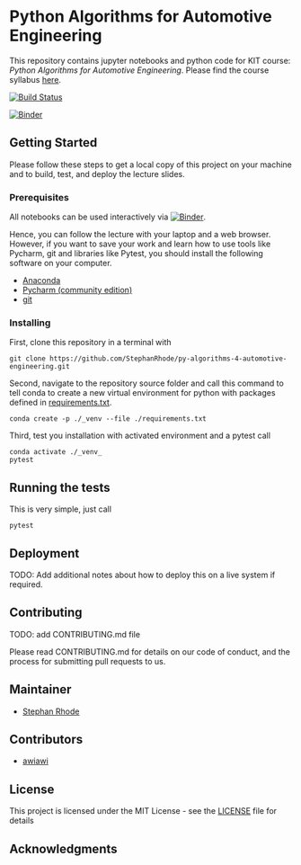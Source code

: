 # Python Algorithms for Automotive Engineering

This repository contains jupyter notebooks and python code for KIT course: *Python 
Algorithms for Automotive Engineering*. Please find the course syllabus 
[here](syllabus.md).

[![Build Status](https://travis-ci.com/StephanRhode/py-algorithms-4-automotive-engineering.svg?branch=master)](https://travis-ci.com/StephanRhode/py-algorithms-4-automotive-engineering)

[![Binder](https://mybinder.org/badge_logo.svg)](https://mybinder.org/v2/gh/StephanRhode/py-algorithms-4-automotive-engineering/master)

## Getting Started

Please follow these steps to get a local copy of this project on your machine and to 
build, test, and deploy the lecture slides.

### Prerequisites

All notebooks can be used interactively via
[![Binder](https://mybinder.org/badge_logo.svg)](https://mybinder.org/v2/gh/StephanRhode/py-algorithms-4-automotive-engineering/master).

Hence, you can follow the lecture with your laptop and a web browser. However, if you
want to save your work and learn how to use tools like Pycharm, git and libraries like
Pytest, you should install the following software on your computer.

* [Anaconda](https://www.anaconda.com/distribution/)
* [Pycharm (community edition)](https://www.jetbrains.com/pycharm/download)
* [git](https://git-scm.com/downloads)

### Installing

First, clone this repository in a terminal with

```
git clone https://github.com/StephanRhode/py-algorithms-4-automotive-engineering.git
```

Second, navigate to the repository source folder and call this command to tell conda to
create a new virtual environment for python with packages defined in 
[requirements.txt](requirements.txt).

```
conda create -p ./_venv --file ./requirements.txt 
```

Third, test you installation with activated environment and a pytest call

```
conda activate ./_venv_
pytest
```

## Running the tests

This is very simple, just call
```
pytest
```

## Deployment

TODO: Add additional notes about how to deploy this on a live system if 
required.

## Contributing

TODO: add CONTRIBUTING.md file

Please read CONTRIBUTING.md for details on our code of conduct, and the process for
submitting pull requests to us.

## Maintainer

* [Stephan Rhode](https://github.com/StephanRhode)

## Contributors

* [awiawi](https://github.com/awiawi)

## License

This project is licensed under the MIT License - see the [LICENSE](LICENSE) file 
for details

## Acknowledgments
